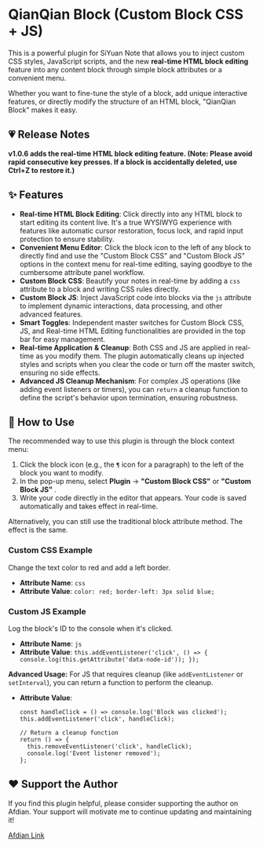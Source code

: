 # QianQian Block (Custom Block CSS + JS)

This is a powerful plugin for SiYuan Note that allows you to inject custom CSS styles, JavaScript scripts, and the new **real-time HTML block editing** feature into any content block through simple block attributes or a convenient menu.

Whether you want to fine-tune the style of a block, add unique interactive features, or directly modify the structure of an HTML block, "QianQian Block" makes it easy.

## 💗 Release Notes

**v1.0.6 adds the real-time HTML block editing feature. (Note: Please avoid rapid consecutive key presses. If a block is accidentally deleted, use Ctrl+Z to restore it.)**

## ✨ Features

- **Real-time HTML Block Editing**: Click directly into any HTML block to start editing its content live. It's a true WYSIWYG experience with features like automatic cursor restoration, focus lock, and rapid input protection to ensure stability.
- **Convenient Menu Editor**: Click the block icon to the left of any block to directly find and use the "Custom Block CSS" and "Custom Block JS" options in the context menu for real-time editing, saying goodbye to the cumbersome attribute panel workflow.
- **Custom Block CSS**: Beautify your notes in real-time by adding a `css` attribute to a block and writing CSS rules directly.
- **Custom Block JS**: Inject JavaScript code into blocks via the `js` attribute to implement dynamic interactions, data processing, and other advanced features.
- **Smart Toggles**: Independent master switches for Custom Block CSS, JS, and Real-time HTML Editing functionalities are provided in the top bar for easy management.
- **Real-time Application**  **&amp;**  **Cleanup**: Both CSS and JS are applied in real-time as you modify them. The plugin automatically cleans up injected styles and scripts when you clear the code or turn off the master switch, ensuring no side effects.
- **Advanced JS Cleanup Mechanism**: For complex JS operations (like adding event listeners or timers), you can `return` a cleanup function to define the script's behavior upon termination, ensuring robustness.

## 🚀 How to Use

The recommended way to use this plugin is through the block context menu:

1. Click the block icon (e.g., the `¶` icon for a paragraph) to the left of the block you want to modify.
2. In the pop-up menu, select **Plugin** -\>  **"Custom Block CSS"**  or  **"Custom Block JS"** .
3. Write your code directly in the editor that appears. Your code is saved automatically and takes effect in real-time.

Alternatively, you can still use the traditional block attribute method. The effect is the same.

### Custom CSS Example

Change the text color to red and add a left border.

- **Attribute Name**: `css`
- **Attribute Value**: `color: red; border-left: 3px solid blue;`

### Custom JS Example

Log the block's ID to the console when it's clicked.

- **Attribute Name**: `js`
- **Attribute Value**: `this.addEventListener('click', () => { console.log(this.getAttribute('data-node-id')); });`

**Advanced Usage:**  For JS that requires cleanup (like `addEventListener` or `setInterval`), you can return a function to perform the cleanup.

- **Attribute Value**:

  ```
  const handleClick = () => console.log('Block was clicked');
  this.addEventListener('click', handleClick);

  // Return a cleanup function
  return () => {
    this.removeEventListener('click', handleClick);
    console.log('Event listener removed');
  };

  ```

## ❤️ Support the Author

If you find this plugin helpful, please consider supporting the author on Afdian. Your support will motivate me to continue updating and maintaining it!

[Afdian Link](https://afdian.com/a/QianQian517 "QianQian good lucky")
